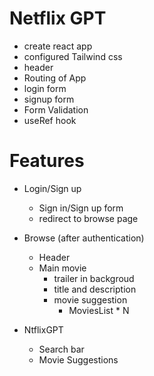 # Netflix GPT


- create react app
- configured Tailwind css
- header
- Routing of App
- login form
- signup form
- Form Validation
- useRef hook



# Features

- Login/Sign up 
    - Sign in/Sign up form
    - redirect to browse page

- Browse (after authentication)
    - Header
    - Main movie
        - trailer in backgroud
        - title and description
        - movie suggestion
            - MoviesList * N

- NtflixGPT
    - Search bar
    - Movie Suggestions